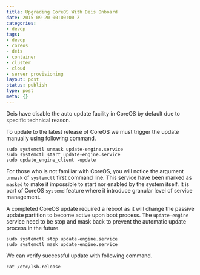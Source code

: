```yaml
---
title: Upgrading CoreOS With Deis Onboard
date: 2015-09-20 00:00:00 Z
categories:
- devop
tags:
- devop
- coreos
- deis
- container
- cluster
- cloud
- server provisioning
layout: post
status: publish
type: post
meta: {}
---
```


Deis have disable the auto update facility in CoreOS by default due to specific technical reason.

To update to the latest release of CoreOS we must trigger the update manually using following command.

```
sudo systemctl unmask update-engine.service
sudo systemctl start update-engine.service
sudo update_engine_client -update
```

For those who is not familiar with CoreOS, you will notice the argument `unmask` of `systemctl` first command line. This service have been marked as `masked` to make it impossible to start nor enabled by the system itself. It is part of CoreOS `systemd` feature where it introduce granular level of service management.

A completed CoreOS update required a reboot as it will change the passive update partition to become active upon boot process. The `update-engine` service need to be stop and mask back to prevent the automatic update process in the future.

```
sudo systemctl stop update-engine.service
sudo systemctl mask update-engine.service
```

We can verify successful update with following command.

```
cat /etc/lsb-release
```
